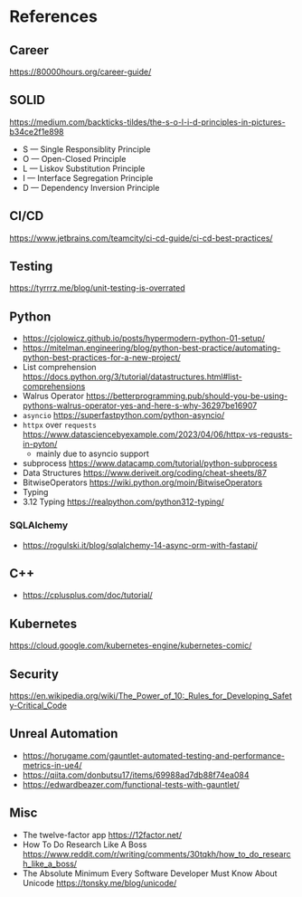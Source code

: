 # References

## Career

https://80000hours.org/career-guide/

## SOLID

https://medium.com/backticks-tildes/the-s-o-l-i-d-principles-in-pictures-b34ce2f1e898

- S — Single Responsiblity Principle
- O — Open-Closed Principle
- L — Liskov Substitution Principle
- I — Interface Segregation Principle
- D — Dependency Inversion Principle

## CI/CD

https://www.jetbrains.com/teamcity/ci-cd-guide/ci-cd-best-practices/

## Testing

https://tyrrrz.me/blog/unit-testing-is-overrated

## Python

- https://cjolowicz.github.io/posts/hypermodern-python-01-setup/
- https://mitelman.engineering/blog/python-best-practice/automating-python-best-practices-for-a-new-project/
- List comprehension https://docs.python.org/3/tutorial/datastructures.html#list-comprehensions
- Walrus Operator https://betterprogramming.pub/should-you-be-using-pythons-walrus-operator-yes-and-here-s-why-36297be16907
- `asyncio` https://superfastpython.com/python-asyncio/
- `httpx` over `requests` https://www.datasciencebyexample.com/2023/04/06/httpx-vs-requsts-in-pyton/
  - mainly due to asyncio support
- subprocess https://www.datacamp.com/tutorial/python-subprocess
- Data Structures https://www.deriveit.org/coding/cheat-sheets/87
- BitwiseOperators https://wiki.python.org/moin/BitwiseOperators
- Typing
- 3.12 Typing https://realpython.com/python312-typing/

### SQLAlchemy

- https://rogulski.it/blog/sqlalchemy-14-async-orm-with-fastapi/

## C++

- https://cplusplus.com/doc/tutorial/

## Kubernetes

https://cloud.google.com/kubernetes-engine/kubernetes-comic/

## Security

https://en.wikipedia.org/wiki/The_Power_of_10:_Rules_for_Developing_Safety-Critical_Code

## Unreal Automation

- https://horugame.com/gauntlet-automated-testing-and-performance-metrics-in-ue4/
- https://qiita.com/donbutsu17/items/69988ad7db88f74ea084
- https://edwardbeazer.com/functional-tests-with-gauntlet/

## Misc

- The twelve-factor app https://12factor.net/
- How To Do Research Like A Boss https://www.reddit.com/r/writing/comments/30tqkh/how_to_do_research_like_a_boss/
- The Absolute Minimum Every Software Developer Must Know About Unicode https://tonsky.me/blog/unicode/
